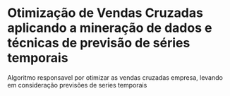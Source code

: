 <h1 align="left"> Otimização de Vendas Cruzadas aplicando a mineração de dados e técnicas de previsão de séries temporais</h1>
<p align="left">Algoritmo responsavel por otimizar as vendas cruzadas empresa, levando em consideração previsões de series temporais</p>
